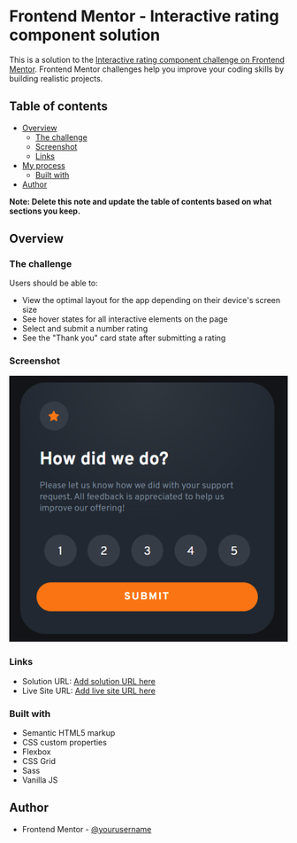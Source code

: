 # Frontend Mentor - Interactive rating component solution

This is a solution to the [Interactive rating component challenge on Frontend Mentor](https://www.frontendmentor.io/challenges/interactive-rating-component-koxpeBUmI). Frontend Mentor challenges help you improve your coding skills by building realistic projects.

## Table of contents

- [Overview](#overview)
  - [The challenge](#the-challenge)
  - [Screenshot](#screenshot)
  - [Links](#links)
- [My process](#my-process)
  - [Built with](#built-with)
- [Author](#author)

**Note: Delete this note and update the table of contents based on what sections you keep.**

## Overview

### The challenge

Users should be able to:

- View the optimal layout for the app depending on their device's screen size
- See hover states for all interactive elements on the page
- Select and submit a number rating
- See the "Thank you" card state after submitting a rating

### Screenshot

![](./images/solution-Screenshot.PNG)

### Links

- Solution URL: [Add solution URL here](https://your-solution-url.com)
- Live Site URL: [Add live site URL here](https://rating-comp-frontendmentor.netlify.app)

### Built with

- Semantic HTML5 markup
- CSS custom properties
- Flexbox
- CSS Grid
- Sass
- Vanilla JS

## Author

- Frontend Mentor - [@yourusername](https://www.frontendmentor.io/profile/Pieris128)
